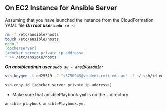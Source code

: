 ## On EC2 Instance for Ansible Server
Assuming that you have launched the instance from the CloudFormation YAML file
***On root user `sudo su -`:***
```bash
rm -f /etc/ansible/hosts
touch /etc/ansible/hosts
echo "
[dockerserver]
[<docker_server_private_ip_address>]
" >> /etc/ansible/hosts
```
***On ansibleadmin user `sudo su - ansibleadmin`:***
```bash
ssh-keygen -t ed25519 -C "s3750945@student.rmit.edu.au" -f ~/.ssh/id_ed25519 -N ""
```
```bash
ssh-copy-id [<docker_server_private_ip_address>]
```
- Make sure that ansiblePlaybook.yml is on the `~` directory
```bash
ansible-playbook ansiblePlaybook.yml
```


